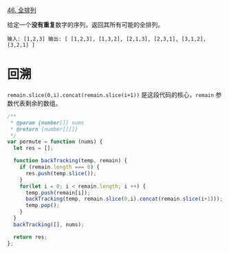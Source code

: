 [46. 全排列](https://leetcode-cn.com/problems/permutations/)

给定一个**没有重复**数字的序列，返回其所有可能的全排列。

`输入: [1,2,3] 输出: [ [1,2,3], [1,3,2], [2,1,3], [2,3,1], [3,1,2], [3,2,1] ]`

# 回溯

`remain.slice(0,i).concat(remain.slice(i+1))` 是这段代码的核心，`remain` 参数代表剩余的数组。

```javascript
/**
 * @param {number[]} nums
 * @return {number[][]}
 */
var permute = function (nums) {
  let res = [];

  function backTracking(temp, remain) {
    if (remain.length === 0) {
      res.push(temp.slice());
    }  
    for(let i = 0; i < remain.length; i ++) {
      temp.push(remain[i]);
      backTracking(temp, remain.slice(0,i).concat(remain.slice(i+1)));
      temp.pop();
    }
  }
  backTracking([], nums); 

  return res;
};
```

